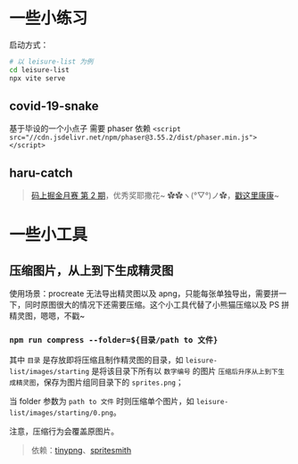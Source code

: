 # 一些小练习

启动方式：
```bash
# 以 leisure-list 为例
cd leisure-list
npx vite serve
```

## covid-19-snake
基于毕设的一个小点子
需要 phaser 依赖 `<script src="//cdn.jsdelivr.net/npm/phaser@3.55.2/dist/phaser.min.js"></script>`
## haru-catch
> [码上掘金月赛 第 2 期](https://juejin.cn/challenge/5)，优秀奖耶撒花~ ✿✿ヽ(°▽°)ノ✿，[戳这里康康](https://code.juejin.cn/pen/7210737432621219873)~
# 一些小工具
## 压缩图片，从上到下生成精灵图
使用场景：procreate 无法导出精灵图以及 apng，只能每张单独导出，需要拼一下，同时原图很大的情况下还需要压缩。这个小工具代替了小熊猫压缩以及 PS 拼精灵图，嗯嗯，不戳~

### `npm run compress --folder=${目录/path to 文件}`

其中 `目录` 是存放即将压缩且制作精灵图的目录，如 `leisure-list/images/starting` 是将该目录下所有以 `数字编号` 的图片 `压缩后升序从上到下生成精灵图`，保存为图片组同目录下的 `sprites.png`；

当 folder 参数为 `path to 文件` 时则压缩单个图片，如 `leisure-list/images/starting/0.png`。

注意，压缩行为会覆盖原图片。
> 依赖：[tinypng](https://tinypng.com/developers/reference/nodejs)、[spritesmith](https://github.com/twolfson/spritesmith)
